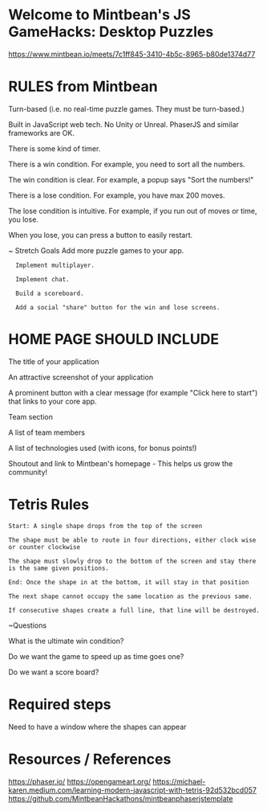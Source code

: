 # Welcome to Mintbean's JS GameHacks: Desktop Puzzles 
https://www.mintbean.io/meets/7c1ff845-3410-4b5c-8965-b80de1374d77 

# RULES from Mintbean
Turn-based (i.e. no real-time puzzle games. They must be turn-based.)

Built in JavaScript web tech. No Unity or Unreal. PhaserJS and similar frameworks are OK.

There is some kind of timer.

There is a win condition. For example, you need to sort all the numbers.

The win condition is clear. For example, a popup says "Sort the numbers!"

There is a lose condition. For example, you have max 200 moves.

The lose condition is intuitive. For example, if you run out of moves or time, you lose.

When you lose, you can press a button to easily restart.

  ~ Stretch Goals 
      Add more puzzle games to your app.

      Implement multiplayer.

      Implement chat.

      Build a scoreboard.

      Add a social "share" button for the win and lose screens.

# HOME PAGE SHOULD INCLUDE 
The title of your application

An attractive screenshot of your application

A prominent button with a clear message (for example "Click here to start") that links to your core app.

Team section

  A list of team members

  A list of technologies used (with icons, for bonus points!)

  Shoutout and link to Mintbean's homepage - This helps us grow the community!


# Tetris Rules 
    Start: A single shape drops from the top of the screen
    
    The shape must be able to route in four directions, either clock wise or counter clockwise 
    
    The shape must slowly drop to the bottom of the screen and stay there is the same given positions. 
    
    End: Once the shape in at the bottom, it will stay in that position
    
    The next shape cannot occupy the same location as the previous same. 
    
    If consecutive shapes create a full line, that line will be destroyed. 

 ~Questions

  What is the ultimate win condition?

  Do we want the game to speed up as time goes one?

  Do we want a score board?  

# Required steps 
Need to have a window where the shapes can appear 

# Resources / References 
https://phaser.io/ 
https://opengameart.org/
https://michael-karen.medium.com/learning-modern-javascript-with-tetris-92d532bcd057
https://github.com/MintbeanHackathons/mintbeanphaserjstemplate
